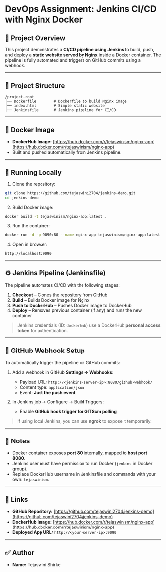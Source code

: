 # DevOps Assignment: Jenkins CI/CD with Nginx Docker

## 🚀 Project Overview

This project demonstrates a **CI/CD pipeline using Jenkins** to build, push, and deploy a **static website served by Nginx** inside a Docker container.
The pipeline is fully automated and triggers on GitHub commits using a webhook.

---

## 📁 Project Structure

```
/project-root
│── Dockerfile        # Dockerfile to build Nginx image
│── index.html        # Simple static website
│── Jenkinsfile       # Jenkins pipeline for CI/CD
```

---

## 🐳 Docker Image

* **DockerHub Image:** [https://hub.docker.com/r/tejaswinism/nginx-app](https://hub.docker.com/r/tejaswinism/nginx-app)
* Built and pushed automatically from Jenkins pipeline.

---

## 🧪 Running Locally

1. Clone the repository:

```bash
git clone https://github.com/tejaswini2704/jenkins-demo.git
cd jenkins-demo
```

2. Build Docker image:

```bash
docker build -t tejaswinism/nginx-app:latest .
```

3. Run the container:

```bash
docker run -d -p 9090:80 --name nginx-app tejaswinism/nginx-app:latest
```

4. Open in browser:

```
http://localhost:9090
```

---

## ⚙️ Jenkins Pipeline (Jenkinsfile)

The pipeline automates CI/CD with the following stages:

1. **Checkout** – Clones the repository from GitHub
2. **Build** – Builds Docker image for Nginx
3. **Push to DockerHub** – Pushes Docker image to DockerHub
4. **Deploy** – Removes previous container (if any) and runs the new container

> Jenkins credentials (ID: `dockerhub`) use a DockerHub **personal access token** for authentication.

---

## 🔗 GitHub Webhook Setup

To automatically trigger the pipeline on GitHub commits:

1. Add a webhook in GitHub **Settings → Webhooks**:

   * Payload URL: `http://<jenkins-server-ip>:8080/github-webhook/`
   * Content type: `application/json`
   * Event: **Just the push event**
2. In Jenkins job → Configure → Build Triggers:

   * Enable **GitHub hook trigger for GITScm polling**

> If using local Jenkins, you can use **ngrok** to expose it temporarily.

---

## 📌 Notes

* Docker container exposes **port 80** internally, mapped to **host port 8080**.
* Jenkins user must have permission to run Docker (`jenkins` in Docker group).
* Replace DockerHub username in Jenkinsfile and commands with your own: `tejaswinism`.

---

## 🔗 Links

* **GitHub Repository:** [https://github.com/tejaswini2704/jenkins-demo](https://github.com/tejaswini2704/jenkins-demo)
* **DockerHub Image:** [https://hub.docker.com/r/tejaswinism/nginx-app](https://hub.docker.com/r/tejaswinism/nginx-app)
* **Deployed App URL:** `http://<your-server-ip>:9090`

---

## ✅ Author

* **Name:** Tejaswini Shirke

